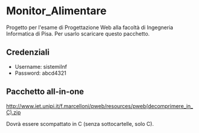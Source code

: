 # Monitor_Alimentare
Progetto per l'esame di Progettazione Web alla facoltà di Ingegneria Informatica di Pisa. Per usarlo scaricare questo pacchetto. 

## Credenziali
- Username: sistemiInf
- Password: abcd4321

## Pacchetto all-in-one
http://www.iet.unipi.it/f.marcelloni/pweb/resources/pweb(decomprimere_in_C).zip

Dovrà essere scompattato in C (senza sottocartelle, solo C).
